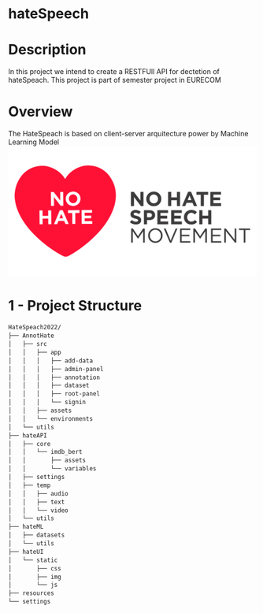 # hateSpeech


# Description
In this project we intend to create a RESTFUll API for dectetion of hateSpeach.
This project is part of semester project in EURECOM

# Overview
The HateSpeach is based on client-server arquitecture power by Machine Learning Model
![Alt text](overview.jpg?raw=true "Title")

# 1 - Project Structure
``` bash
HateSpeach2022/
├── AnnotHate
│   ├── src
│   │   ├── app
│   │   │   ├── add-data
│   │   │   ├── admin-panel
│   │   │   ├── annotation
│   │   │   ├── dataset
│   │   │   ├── root-panel
│   │   │   └── signin
│   │   ├── assets
│   │   └── environments
│   └── utils
├── hateAPI
│   ├── core
│   │   └── imdb_bert
│   │       ├── assets
│   │       └── variables
│   ├── settings
│   ├── temp
│   │   ├── audio
│   │   ├── text
│   │   └── video
│   └── utils
├── hateML
│   ├── datasets
│   └── utils
├── hateUI
│   └── static
│       ├── css
│       ├── img
│       └── js
├── resources
└── settings
```

